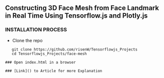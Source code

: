 ## Constructing 3D Face Mesh from Face Landmark in Real Time Using Tensorflow.js and Plotly.js

### INSTALLATION PROCESS

- Clone the repo

```
   git clone https://github.com/risenW/Tensorflowjs_Projects
   cd Tensorflowjs_Projects/face-mesh
```

```
### Open index.html in a browser

### [Link]() to Article for more Explanation
